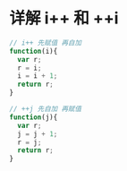 
# 详解 i++ 和 ++i


```js
// i++ 先赋值 再自加
function(i){
  var r;
  r = i;
  i = i + 1;
  return r;
}

// ++j 先自加 再赋值
function(j){
  var r;
  j = j + 1;
  r = j;
  return r;
}


```